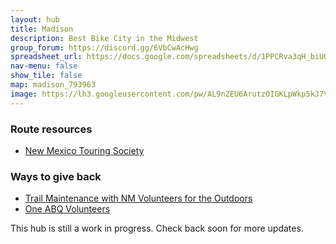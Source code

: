 ```yaml
---
layout: hub
title: Madison
description: Best Bike City in the Midwest
group_forum: https://discord.gg/6VbCwAcHwg
spreadsheet_url: https://docs.google.com/spreadsheets/d/1PPCRva3qH_biUGHA_R2Lb4qJmxaNSvml1GtOPMqhUNs/gviz/tq?tqx=out:json&sheet=Madison
nav-menu: false
show_tile: false
map: madison_793963
image: https://lh3.googleusercontent.com/pw/AL9nZEU6ArutzOIGKLpWkp5kJ7V3XlA5UlcO2GLmDO7iAI7bqfX9W68wkWtOvRUGVk_kO1unN8RhHNMQ9zpte8KufAMaPWDXFejy9X1hjN-vaeVnAwmR8z7_EK0SZu7IRnbtY5GZ2xSgTodr_tq9AF9G44SUbQ=w1192-h670-no
---
```


<p></p>


<h3>Route resources</h3>

<ul>
    <li><a href="https://www.nmts.org/news.php">New Mexico Touring Society</a></li>
</ul>


<h3>Ways to give back</h3>

<ul>
    <li><a href="https://nmvfo.org/projects-and-events-calendar/">Trail Maintenance with NM Volunteers for the Outdoors</a></li>
    <li><a href="https://www.oneabqvolunteers.com/need/">One ABQ Volunteers</a></li>
</ul>


<p>This hub is still a work in progress. Check back soon for more updates.</p>